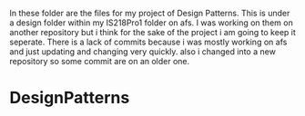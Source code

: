 In these folder are the files for my project of Design Patterns. This is under a design folder within my IS218Pro1 folder on afs. I was working
on them on another repository but i think for the sake of the project i am going to keep it seperate.
There is a lack of commits because i was mostly working on afs and just updating and changing very quickly.
also i changed into a new repository so some commit are on an older one.


# DesignPatterns
